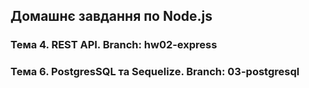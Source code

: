 ## Домашнє завдання по Node.js

### Тема 4. REST API. Branch: hw02-express

### Тема 6. PostgresSQL та Sequelize. Branch: 03-postgresql